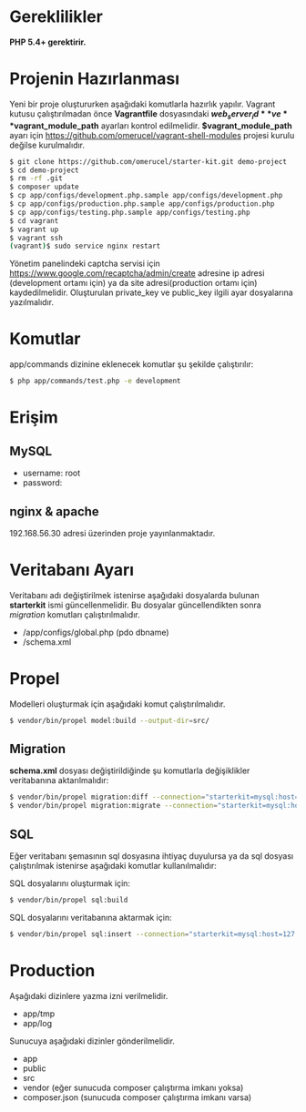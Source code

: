 # Gereklilikler

**PHP 5.4+ gerektirir.**

# Projenin Hazırlanması

Yeni bir proje oluştururken aşağıdaki komutlarla hazırlık yapılır. Vagrant kutusu çalıştırılmadan önce **Vagrantfile**
dosyasındaki **$web_server_id** ve **$vagrant_module_path** ayarları kontrol edilmelidir. **$vagrant_module_path** ayarı için
https://github.com/omerucel/vagrant-shell-modules projesi kurulu değilse kurulmalıdır.

```bash
$ git clone https://github.com/omerucel/starter-kit.git demo-project
$ cd demo-project
$ rm -rf .git
$ composer update
$ cp app/configs/development.php.sample app/configs/development.php
$ cp app/configs/production.php.sample app/configs/production.php
$ cp app/configs/testing.php.sample app/configs/testing.php
$ cd vagrant
$ vagrant up
$ vagrant ssh
(vagrant)$ sudo service nginx restart
```

Yönetim panelindeki captcha servisi için https://www.google.com/recaptcha/admin/create adresine ip adresi
(development ortamı için) ya da site adresi(production ortamı için) kaydedilmelidir. Oluşturulan private_key ve
public_key ilgili ayar dosyalarına yazılmalıdır.

# Komutlar

app/commands dizinine eklenecek komutlar şu şekilde çalıştırılır:

```bash
$ php app/commands/test.php -e development
```

# Erişim

## MySQL

- username: root
- password:

## nginx & apache

192.168.56.30 adresi üzerinden proje yayınlanmaktadır.

# Veritabanı Ayarı

Veritabanı adı değiştirilmek istenirse aşağıdaki dosyalarda bulunan **starterkit** ismi güncellenmelidir. Bu
dosyalar güncellendikten sonra *migration* komutları çalıştırılmalıdır.

- /app/configs/global.php (pdo dbname)
- /schema.xml

# Propel

Modelleri oluşturmak için aşağıdaki komut çalıştırılmalıdır.

```bash
$ vendor/bin/propel model:build --output-dir=src/
```

## Migration

**schema.xml** dosyası değiştirildiğinde şu komutlarla değişiklikler veritabanına aktarılmalıdır:

```bash
$ vendor/bin/propel migration:diff --connection="starterkit=mysql:host=127.0.0.1;dbname=starterkit;user=root" --verbose
$ vendor/bin/propel migration:migrate --connection="starterkit=mysql:host=127.0.0.1;dbname=starterkit;user=root" --verbose
```

## SQL

Eğer veritabanı şemasının sql dosyasına ihtiyaç duyulursa ya da sql dosyası çalıştırılmak istenirse
aşağıdaki komutlar kullanılmalıdır:

SQL dosyalarını oluşturmak için:

```bash
$ vendor/bin/propel sql:build
```

SQL dosyalarını veritabanına aktarmak için:

```bash
$ vendor/bin/propel sql:insert --connection="starterkit=mysql:host=127.0.0.1;dbname=starterkit;user=root" --verbose
```

# Production

Aşağıdaki dizinlere yazma izni verilmelidir.

* app/tmp
* app/log

Sunucuya aşağıdaki dizinler gönderilmelidir.

* app
* public
* src
* vendor (eğer sunucuda composer çalıştırma imkanı yoksa)
* composer.json (sunucuda composer çalıştırma imkanı varsa)
